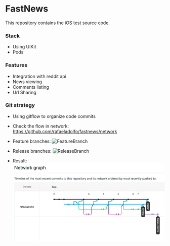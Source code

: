 # FastNews

This repository contains the iOS test source code.

### Stack
* Using UIKit 
* Pods

### Features
* Integration with reddit api
* News viewing
* Comments listing
* Url Sharing

### Git strategy
* Using gitflow to organize code commits
* Check the flow in network: https://github.com/rafaeladolfo/fastnews/network

* Feature branches:
![FeatureBranch](https://wac-cdn.atlassian.com/dam/jcr:b5259cce-6245-49f2-b89b-9871f9ee3fa4/03%20(2).svg?cdnVersion=1224)

* Release branches:
![ReleaseBranch](https://wac-cdn.atlassian.com/dam/jcr:a9cea7b7-23c3-41a7-a4e0-affa053d9ea7/04%20(1).svg?cdnVersion=1224)

* Result:  
![NetworkGraph](ng.png)
